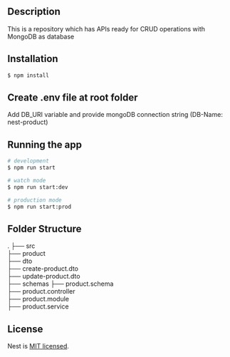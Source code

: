 ## Description

This is a repository which has APIs ready for CRUD operations with MongoDB as database

## Installation

```bash
$ npm install
```

## Create .env file at root folder
Add DB_URI variable and provide mongoDB connection string (DB-Name: nest-product)

## Running the app

```bash
# development
$ npm run start

# watch mode
$ npm run start:dev

# production mode
$ npm run start:prod
```

## Folder Structure
.
├── src                    
  ├── product                 
    ├── dto             
      ├── create-product.dto     
      ├── update-product.dto                   
    ├── schemas 
      ├── product.schema                   
    ├── product.controller    
    ├── product.module    
    ├── product.service   

## License

Nest is [MIT licensed](LICENSE).
